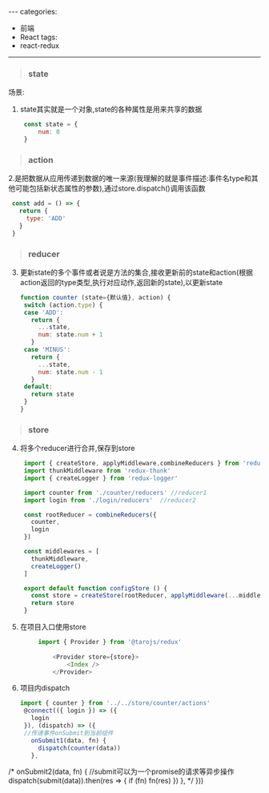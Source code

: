 ﻿﻿---
categories: 
- 前端
- React
tags:
- react-redux
---

>### state

场景: 

1. state其实就是一个对象,state的各种属性是用来共享的数据

   ```js
	const state = {
   		num: 0
	}
   ```

>### action

2.是把数据从应用传递到数据的唯一来源(我理解的就是事件描述:事件名type和其他可能包括新状态属性的参数),通过store.dispatch()调用该函数

   ```js
    const add = () => {
      return {
        type: 'ADD'
      }
    }
   ```
>### reducer

3. 更新state的多个事件或者说是方法的集合,接收更新前的state和action(根据action返回的type类型,执行对应动作,返回新的state),以更新state

   ```js
   function counter (state={默认值}, action) {
    switch (action.type) {
    case 'ADD':
      return {
        ...state,
        num: state.num + 1
      }
    case 'MINUS':
      return {
        ...state,
        num: state.num - 1
      }
    default:
      return state
    }
   }
   ```
>### store

4. 将多个reducer进行合并,保存到store

   ```js
    import { createStore, applyMiddleware,combineReducers } from 'redux'
    import thunkMiddleware from 'redux-thunk'
    import { createLogger } from 'redux-logger'

    import counter from './counter/reducers' //reducer1
    import login from './login/reducers'  //reducer2

    const rootReducer = combineReducers({
      counter,
      login
    })

    const middlewares = [
      thunkMiddleware,
      createLogger()
    ]

    export default function configStore () {
      const store = createStore(rootReducer, applyMiddleware(...middlewares))
      return store
    }
   ```
5. 在项目入口使用store
   ```js
   		import { Provider } from '@tarojs/redux'
   		
   			<Provider store={store}>
            	<Index />
			</Provider>
   ```
6. 项目内dispatch
   ```js
   import { counter } from '../../store/counter/actions'
    @connect(({ login }) => ({
      login
    }), (dispatch) => ({
    //传递事件onSubmit到当前组件
      onSubmit1(data, fn) {
        dispatch(counter(data))
      },
/*   onSubmit2(data, fn) {
       //submit可以为一个promise的请求等异步操作   
       dispatch(submit(data)).then(res => {
         if (fn)
           fn(res)
       })
      },
   */
    }))
   ```


















